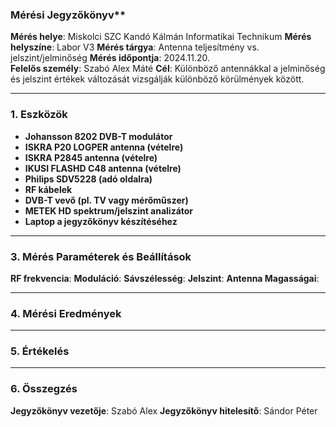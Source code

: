 ### Mérési Jegyzőkönyv**

**Mérés helye**: Miskolci SZC Kandó Kálmán Informatikai Technikum 
**Mérés helyszíne**: Labor V3
**Mérés tárgya**: Antenna teljesítmény vs. jelszint/jelminőség
**Mérés időpontja**: 2024.11.20.  
**Felelős személy**: Szabó Alex Máté
**Cél**: Különböző antennákkal a jelminőség és jelszint értékek változását vizsgálják különböző körülmények között.

---

### 1. **Eszközök**

- **Johansson 8202 DVB-T modulátor**
- **ISKRA P20 LOGPER antenna (vételre)**
- **ISKRA P2845 antenna (vételre)**
- **IKUSI FLASHD C48 antenna (vételre)**
- **Philips SDV5228 (adó oldalra)**
- **RF kábelek**
- **DVB-T vevő (pl. TV vagy mérőműszer)**
- **METEK HD spektrum/jelszint analizátor**
- **Laptop a jegyzőkönyv készítéséhez**

---

### 3. **Mérés Paraméterek és Beállítások**

**RF frekvencia**: 
**Moduláció**:
**Sávszélesség**:
**Jelszint**: 
**Antenna Magasságai**:

---

### 4. **Mérési Eredmények**


---

### 5. **Értékelés**


---

### 6. **Összegzés**


**Jegyzőkönyv vezetője**: Szabó Alex
**Jegyzőkönyv hitelesítő**: Sándor Péter
